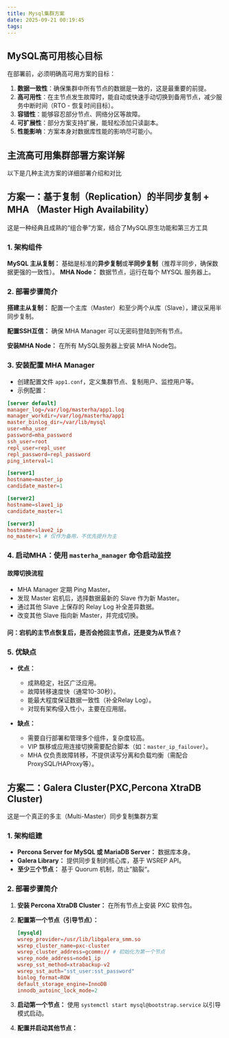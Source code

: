 ```yaml
---
title: Mysql集群方案
date: 2025-09-21 00:19:45
tags:
---
```


## MySQL高可用核心目标

在部署前，必须明确高可用方案的目标：

1. **数据一致性**：确保集群中所有节点的数据是一致的，这是最重要的前提。
2. **高可用性**：在主节点发生故障时，能自动或快速手动切换到备用节点，减少服务中断时间（RTO - 恢复时间目标）。
3. **容错性**：能够容忍部分节点、网络分区等故障。
4. **可扩展性**：部分方案支持扩展，能轻松添加只读副本。
5. **性能影响**：方案本身对数据库性能的影响尽可能小。

## 主流高可用集群部署方案详解 

以下是几种主流方案的详细部署介绍和对比

## 方案一：基于复制（Replication）的半同步复制 + MHA （Master High Availability）

这是一种经典且成熟的“组合拳”方案，结合了MySQL原生功能和第三方工具

### 1. 架构组件

**MySQL 主从复制：** 基础是标准的**异步复制**或**半同步复制**（推荐半同步，确保数据更强的一致性）。
**MHA Node：** 数据节点，运行在每个 MYSQL 服务器上。

### 2. 部署步骤简介

**搭建主从复制：** 配置一个主库（Master）和至少两个从库（Slave），建议采用半同步复制。

**配置SSH互信：** 确保 MHA Manager 可以无密码登陆到所有节点。

**安装MHA Node：** 在所有 MySQL服务器上安装 MHA Node包。

### 3. 安装配置 MHA Manager

- 创建配置文件 `app1.conf`，定义集群节点、复制用户、监控用户等。
- 示例配置：

```conf
[server default]
manager_log=/var/log/masterha/app1.log
manager_workdir=/var/log/masterha/app1
master_binlog_dir=/var/lib/mysql
user=mha_user
password=mha_password
ssh_user=root
repl_user=repl_user
repl_password=repl_password
ping_interval=1

[server1]
hostname=master_ip
candidate_master=1

[server2]
hostname=slave1_ip
candidate_master=1

[server3]
hostname=slave2_ip
no_master=1 # 仅作为备用，不优先提升为主
```

### 4. 启动MHA：使用 `masterha_manager` 命令启动监控

#### 故障切换流程

- MHA Manager 定期 Ping Master。
- 发现 Master 宕机后，选择数据最新的 Slave 作为新 Master。
- 通过其他 Slave 上保存的 Relay Log 补全差异数据。
- 改变其他 Slave 指向新 Master，并完成切换。

#### 问：宕机的主节点恢复后，是否会抢回主节点，还是变为从节点？

### 5. 优缺点

- **优点：**
  - 成熟稳定，社区广泛应用。
  - 故障转移速度快（通常10-30秒）。
  - 能最大程度保证数据一致性（补全Relay Log）。
  - 对现有架构侵入性小，主要在应用层。

- **缺点：**
  - 需要自行部署和管理多个组件，复杂度较高。
  - VIP 飘移或应用连接切换需要配合脚本（如：`master_ip_failover`）。
  - MHA 仅负责故障转移，不提供读写分离和负载均衡（需配合 ProxySQL/HAProxy等）。

## 方案二：Galera Cluster(PXC,Percona XtraDB Cluster)

这是一个真正的多主（Multi-Master）同步复制集群方案

### 1. 架构组建

- **Percona Server for MySQL 或 MariaDB Server：** 数据库本身。
- **Galera Library：** 提供同步复制的核心库，基于 WSREP API。
- **至少三个节点：** 基于 Quorum 机制，防止”脑裂“。

### 2. 部署步骤简介

1. **安装 Percona XtraDB Cluster：** 在所有节点上安装 PXC 软件包。

2. **配置第一个节点（引导节点）：**

    ```conf
    [mysqld]
    wsrep_provider=/usr/lib/libgalera_smm.so
    wsrep_cluster_name=pxc-cluster
    wsrep_cluster_address=gcomm:// # 初始化为第一个节点
    wsrep_node_address=node1_ip
    wsrep_sst_method=xtrabackup-v2
    wsrep_sst_auth="sst_user:sst_password"
    binlog_format=ROW
    default_storage_engine=InnoDB
    innodb_autoinc_lock_mode=2
    ```

3. **启动第一个节点：** 使用 `systemctl start mysql@bootstrap.service` 以引导模式启动。

4. **配置并启动其他节点：**